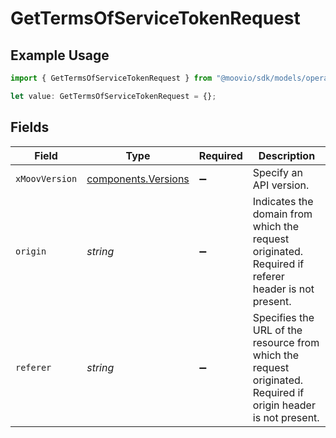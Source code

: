 # GetTermsOfServiceTokenRequest

## Example Usage

```typescript
import { GetTermsOfServiceTokenRequest } from "@moovio/sdk/models/operations";

let value: GetTermsOfServiceTokenRequest = {};
```

## Fields

| Field                                                                                                          | Type                                                                                                           | Required                                                                                                       | Description                                                                                                    |
| -------------------------------------------------------------------------------------------------------------- | -------------------------------------------------------------------------------------------------------------- | -------------------------------------------------------------------------------------------------------------- | -------------------------------------------------------------------------------------------------------------- |
| `xMoovVersion`                                                                                                 | [components.Versions](../../models/components/versions.md)                                                     | :heavy_minus_sign:                                                                                             | Specify an API version.                                                                                        |
| `origin`                                                                                                       | *string*                                                                                                       | :heavy_minus_sign:                                                                                             | Indicates the domain from which the request originated. Required if referer header is not present.             |
| `referer`                                                                                                      | *string*                                                                                                       | :heavy_minus_sign:                                                                                             | Specifies the URL of the resource from which the request originated. Required if origin header is not present. |